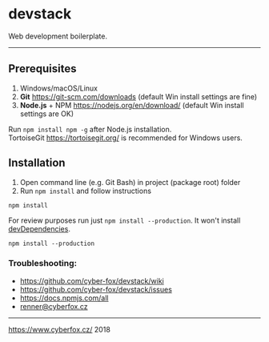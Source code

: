 # devstack

Web development boilerplate.

----

## Prerequisites

1. Windows/macOS/Linux
2. **Git** https://git-scm.com/downloads (default Win install settings are fine)
3. **Node.js** + NPM https://nodejs.org/en/download/ (default Win install settings are OK)

Run `npm install npm -g` after Node.js installation.  
TortoiseGit https://tortoisegit.org/ is recommended for Windows users.

## Installation

1. Open command line (e.g. Git Bash) in project (package root) folder
2. Run `npm install` and follow instructions

```
npm install
```

For review purposes run just `npm install --production`. It won't install [devDependencies](https://docs.npmjs.com/files/package.json#devdependencies).

```
npm install --production
```

### Troubleshooting: 
* https://github.com/cyber-fox/devstack/wiki
* https://github.com/cyber-fox/devstack/issues
* https://docs.npmjs.com/all
* renner@cyberfox.cz

----

https://www.cyberfox.cz/ 2018
